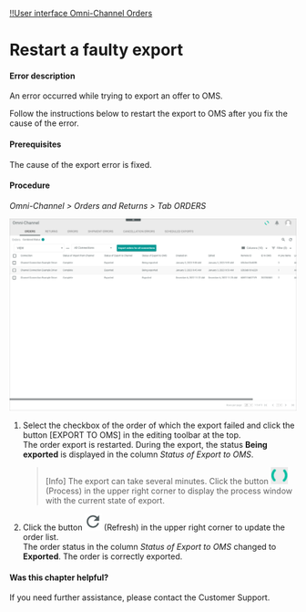 [!!User interface Omni-Channel Orders](../../Channels/UserInterface/05a_Orders.md)

# Restart a faulty export

#### Error description

An error occurred while trying to export an offer to OMS.

Follow the instructions below to restart the export to OMS after you fix the cause of the error.

#### Prerequisites

The cause of the export error is fixed.

#### Procedure

*Omni-Channel > Orders and Returns > Tab ORDERS*

![Orders](../../Assets/Screenshots/Channels/OrdersReturns/Orders/Orders.png "[Orders]")

1. Select the checkbox of the order of which the export failed and click the button [EXPORT TO OMS] in the editing toolbar at the top.     
The order export is restarted. During the export, the status **Being exported** is displayed in the column *Status of Export to OMS*.

    > [Info] The export can take several minutes. Click the button ![Process](../../Assets/Icons/Process.png "[Process]") (Process) in the upper right corner to display the process window with the current state of export.

2. Click the button ![Refresh](../../Assets/Icons/Refresh01.png "[Refresh]") (Refresh) in the upper right corner to update the order list.   
The order status in the column *Status of Export to OMS* changed to **Exported**. The order is correctly exported.


#### Was this chapter helpful?

If you need further assistance, please contact the Customer Support.
